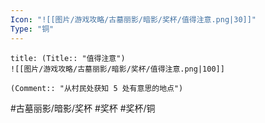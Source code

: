 ```yaml
---
Icon: "![[图片/游戏攻略/古墓丽影/暗影/奖杯/值得注意.png|30]]"
Type: "铜"
---
```

```ad-common-bronze-trophy
title: (Title:: "值得注意")
![[图片/游戏攻略/古墓丽影/暗影/奖杯/值得注意.png|100]]

(Comment:: "从村民处获知 5 处有意思的地点")
```

#古墓丽影/暗影/奖杯 #奖杯 #奖杯/铜
